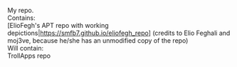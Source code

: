 My repo.  
Contains:  
[ElioFegh's APT repo with working depictions|https://smfb7.github.io/eliofegh_repo] (credits to Elio Feghali and moj3ve, because he/she has an unmodified copy of the repo)  
Will contain:  
TrollApps repo  
